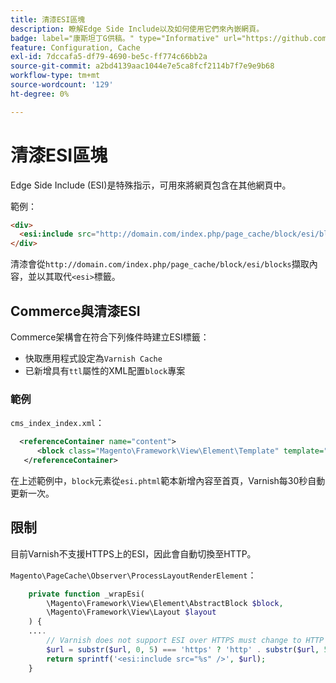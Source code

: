 ```yaml
---
title: 清漆ESI區塊
description: 瞭解Edge Side Include以及如何使用它們來內嵌網頁。
badge: label="康斯坦丁G供稿。" type="Informative" url="https://github.com/goivvy" tooltip="康斯坦丁G."
feature: Configuration, Cache
exl-id: 7dccafa5-df79-4690-be5c-ff774c66bb2a
source-git-commit: a2bd4139aac1044e7e5ca8fcf2114b7f7e9e9b68
workflow-type: tm+mt
source-wordcount: '129'
ht-degree: 0%

---
```


# 清漆ESI區塊

Edge Side Include (ESI)是特殊指示，可用來將網頁包含在其他網頁中。

範例：

```html
<div>
  <esi:include src="http://domain.com/index.php/page_cache/block/esi/blocks"/>
</div>
```

清漆會從`http://domain.com/index.php/page_cache/block/esi/blocks`擷取內容，並以其取代`<esi>`標籤。

## Commerce與清漆ESI

Commerce架構會在符合下列條件時建立ESI標籤：

- 快取應用程式設定為`Varnish Cache`
- 已新增具有`ttl`屬性的XML配置`block`專案

### 範例

`cms_index_index.xml`：

```xml
  <referenceContainer name="content">
      <block class="Magento\Framework\View\Element\Template" template="Magento_Paypal::esi.phtml" ttl="30"/>
   </referenceContainer>
```

在上述範例中，`block`元素從`esi.phtml`範本新增內容至首頁，Varnish每30秒自動更新一次。

## 限制

目前Varnish不支援HTTPS上的ESI，因此會自動切換至HTTP。

`Magento\PageCache\Observer\ProcessLayoutRenderElement`：

```php
    private function _wrapEsi(
        \Magento\Framework\View\Element\AbstractBlock $block,
        \Magento\Framework\View\Layout $layout
    ) {
    ....
        // Varnish does not support ESI over HTTPS must change to HTTP
        $url = substr($url, 0, 5) === 'https' ? 'http' . substr($url, 5) : $url;
        return sprintf('<esi:include src="%s" />', $url);
    }
```
